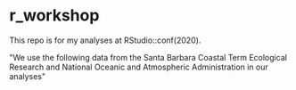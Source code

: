 # r_workshop
This repo is for my analyses at RStudio::conf(2020). 

"We use the following data from the Santa Barbara Coastal Term Ecological Research and National  Oceanic and Atmospheric Administration in our analyses"
